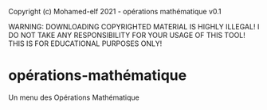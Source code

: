 Copyright (c) Mohamed-elf 2021 - opérations mathématique v0.1

WARNING: DOWNLOADING COPYRIGHTED MATERIAL IS HIGHLY ILLEGAL! I DO NOT TAKE ANY RESPONSIBILITY FOR YOUR USAGE OF THIS TOOL! THIS IS FOR EDUCATIONAL PURPOSES ONLY!

# opérations-mathématique
Un menu des Opérations Mathématique
